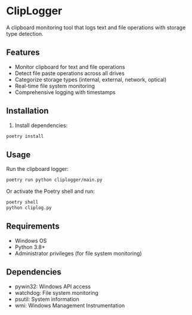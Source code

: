 # ClipLogger

A clipboard monitoring tool that logs text and file operations with storage type detection.

## Features

- Monitor clipboard for text and file operations
- Detect file paste operations across all drives
- Categorize storage types (internal, external, network, optical)
- Real-time file system monitoring
- Comprehensive logging with timestamps

## Installation

1. Install dependencies:

```bash
poetry install
```

## Usage

Run the clipboard logger:

```bash
poetry run python cliplogger/main.py
```

Or activate the Poetry shell and run:

```bash
poetry shell
python cliplog.py
```

## Requirements

- Windows OS
- Python 3.8+
- Administrator privileges (for file system monitoring)

## Dependencies

- pywin32: Windows API access
- watchdog: File system monitoring
- psutil: System information
- wmi: Windows Management Instrumentation
